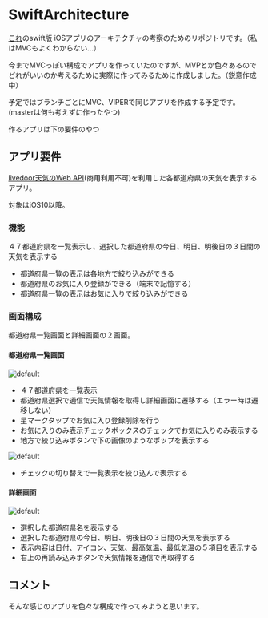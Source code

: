 # SwiftArchitecture

[これ](https://github.com/adventam10/TestApplicationArchitecture)のswift版
iOSアプリのアーキテクチャの考察のためのリポジトリです。（私はMVCもよくわからない...）

今までMVCっぽい構成でアプリを作っていたのですが、MVPとか色々あるのでどれがいいのか考えるために実際に作ってみるために作成しました。（鋭意作成中）

予定ではブランチごとにMVC、VIPERで同じアプリを作成する予定です。(masterは何も考えずに作ったやつ)

作るアプリは下の要件のやつ

## アプリ要件

[livedoor天気のWeb API](http://weather.livedoor.com/weather_hacks/webservice)(商用利用不可)を利用した各都道府県の天気を表示するアプリ。

対象はiOS10以降。

### 機能
４７都道府県を一覧表示し、選択した都道府県の今日、明日、明後日の３日間の天気を表示する
* 都道府県一覧の表示は各地方で絞り込みができる
* 都道府県のお気に入り登録ができる（端末で記憶する）
* 都道府県一覧の表示はお気に入りで絞り込みができる

### 画面構成
都道府県一覧画面と詳細画面の２画面。
#### 都道府県一覧画面
![default](https://user-images.githubusercontent.com/34936885/41820589-06b826d6-780f-11e8-841c-42a95b27b6a7.png)

* ４７都道府県を一覧表示
* 都道府県選択で通信で天気情報を取得し詳細画面に遷移する（エラー時は遷移しない）
* 星マークタップでお気に入り登録削除を行う
* お気に入りのみ表示チェックボックスのチェックでお気に入りのみ表示する
* 地方で絞り込みボタンで下の画像のようなポップを表示する

![default](https://user-images.githubusercontent.com/34936885/41820592-1559e7c4-780f-11e8-9409-bcab0515e897.png)

* チェックの切り替えで一覧表示を絞り込んで表示する
#### 詳細画面
![default](https://user-images.githubusercontent.com/34936885/41820596-22f70d80-780f-11e8-868f-5649566376dc.png)

* 選択した都道府県名を表示する
* 選択した都道府県の今日、明日、明後日の３日間の天気を表示する
* 表示内容は日付、アイコン、天気、最高気温、最低気温の５項目を表示する
* 右上の再読み込みボタンで天気情報を通信で再取得する

## コメント
そんな感じのアプリを色々な構成で作ってみようと思います。

